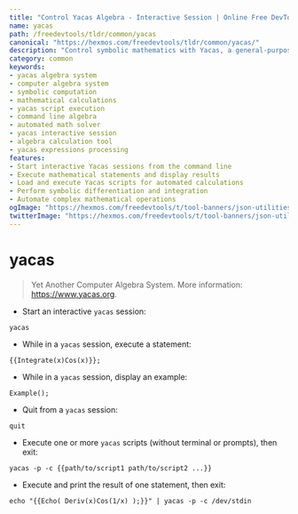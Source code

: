 ```yaml
---
title: "Control Yacas Algebra - Interactive Session | Online Free DevTools by Hexmos"
name: yacas
path: /freedevtools/tldr/common/yacas
canonical: "https://hexmos.com/freedevtools/tldr/common/yacas/"
description: "Control symbolic mathematics with Yacas, a general-purpose computer algebra system. Execute statements, load scripts, and automate calculations with ease. Free online tool, no registration required."
category: common
keywords:
- yacas algebra system
- computer algebra system
- symbolic computation
- mathematical calculations
- yacas script execution
- command line algebra
- automated math solver
- yacas interactive session
- algebra calculation tool
- yacas expressions processing
features:
- Start interactive Yacas sessions from the command line
- Execute mathematical statements and display results
- Load and execute Yacas scripts for automated calculations
- Perform symbolic differentiation and integration
- Automate complex mathematical operations
ogImage: "https://hexmos.com/freedevtools/t/tool-banners/json-utilities-banner.png"
twitterImage: "https://hexmos.com/freedevtools/t/tool-banners/json-utilities-banner.png"
---
```


# yacas

> Yet Another Computer Algebra System.
> More information: <https://www.yacas.org>.

- Start an interactive `yacas` session:

`yacas`

- While in a `yacas` session, execute a statement:

`{{Integrate(x)Cos(x)}};`

- While in a `yacas` session, display an example:

`Example();`

- Quit from a `yacas` session:

`quit`

- Execute one or more `yacas` scripts (without terminal or prompts), then exit:

`yacas -p -c {{path/to/script1 path/to/script2 ...}}`

- Execute and print the result of one statement, then exit:

`echo "{{Echo( Deriv(x)Cos(1/x) );}}" | yacas -p -c /dev/stdin`
